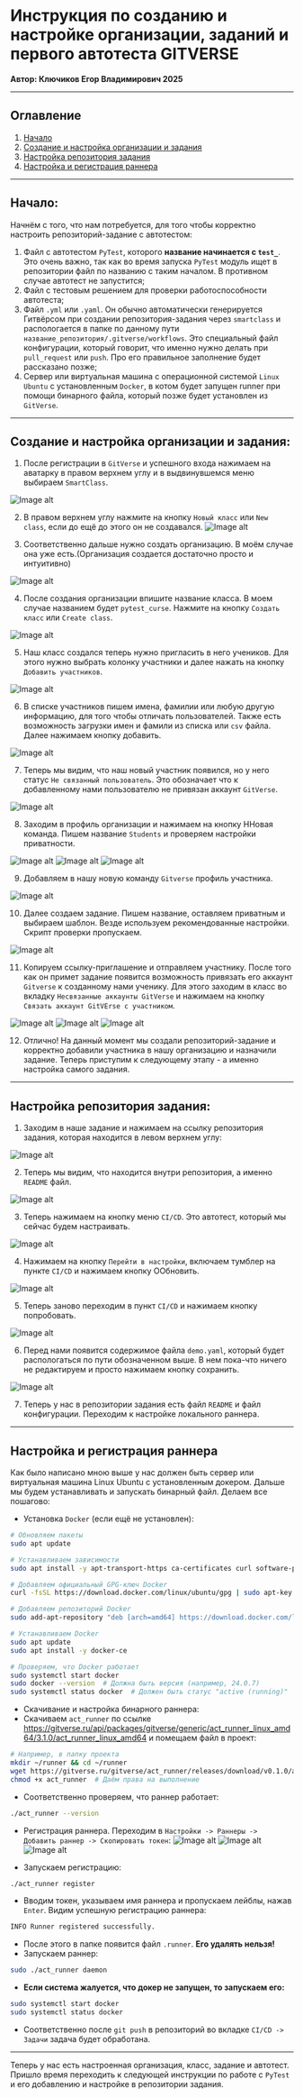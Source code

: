 # Инструкция по созданию и настройке организации, заданий и первого автотеста GITVERSE

**Автор: Ключиков Егор Владимирович 2025**

---

## Оглавление
1. [Начало](#начало)
2. [Создание и настройка организации и задания](#создание-и-настройка-организации-и-задания)
3. [Настройка репозитория задания](#настройка-репозитория-задания)
4. [Настройка и регистрация раннера](#настройка-и-регистрация-раннера)

---

## Начало:

Начнём с того, что нам потребуется, для того чтобы корректно настроить репозиторий-задание с автотестом:

1) Файл с автотестом `PyTest`, которого **название начинается с `test_`**. Это очень важно, так как во время запуска `PyTest` модуль ищет в репозитории файл по названию с таким началом. В противном случае автотест не запустится;
2) Файл с тестовым решением для проверки работоспособности автотеста;
3) Файл `.yml` или `.yaml`. Он обычно автоматически генерируется Гитвёрсом при создании репозитория-задания через `smartclass` и распологается в папке по данному пути `название_репозитория/.gitverse/workflows`. Это специальный файл конфигурации, который говорит, что именно нужно делать при `pull_request` или `push`. Про его правильное заполнение будет рассказано позже;
4) Сервер или виртуальная машина с операционной системой `Linux Ubuntu` с установленным `Docker`, в котом будет запущен runner при помощи бинарного файла, который позже будет установлен из `GitVerse`. 

---

## Создание и настройка организации и задания:

1) После регистрации в `GitVerse` и успешного входа нажимаем на аватарку в правом верхнем углу и в выдвинувшемся меню выбираем `SmartClass`. 

![Image alt](https://github.com/KlyuchCode/PyTest_GitVerse_instruction/raw/main/images/1.png)

2) В правом верхнем углу нажмите на кнопку `Новый класс` или `New class`, если до ещё до этого он не создавался.
![Image alt](https://github.com/KlyuchCode/PyTest_GitVerse_instruction/raw/main/images/2.png)

3) Соответственно дальше нужно создать организацию. В моём случае она уже есть.(Организация создается достаточно просто и интуитивно)

![Image alt](https://github.com/KlyuchCode/PyTest_GitVerse_instruction/raw/main/images/3.png)

4) После создания организации впишите название класса. В моем случае названием будет `pytest_curse`. Нажмите на кнопку `Создать класс` или `Create class`.

![Image alt](https://github.com/KlyuchCode/PyTest_GitVerse_instruction/raw/main/images/4.png)

5) Наш класс создался теперь нужно пригласить в него учеников. Для этого нужно выбрать колонку участники и далее нажать на кнопку `Добавить участников`. 

![Image alt](https://github.com/KlyuchCode/PyTest_GitVerse_instruction/raw/main/images/5.png)

6) В списке участников пишем имена, фамилии или любую другую информацию, для того чтобы отличать пользователей. Также есть возможность загрузки имен и фамили из списка или `csv` файла. Далее нажимаем кнопку добавить.

![Image alt](https://github.com/KlyuchCode/PyTest_GitVerse_instruction/raw/main/images/6.png)

7) Теперь мы видим, что наш новый участник появился, но у него статус `Не связанный пользователь`. Это обозначает что к добавленному нами пользователю не привязан аккаунт `GitVerse`. 

![Image alt](https://github.com/KlyuchCode/PyTest_GitVerse_instruction/raw/main/images/7.png)

8) Заходим в профиль организации и нажимаем на кнопку ННовая команда. Пишем название `Students` и проверяем настройки приватности.

![Image alt](https://github.com/KlyuchCode/PyTest_GitVerse_instruction/raw/main/images/8.png)
![Image alt](https://github.com/KlyuchCode/PyTest_GitVerse_instruction/raw/main/images/9.png)
![Image alt](https://github.com/KlyuchCode/PyTest_GitVerse_instruction/raw/main/images/10.png)

9) Добавляем в нашу новую команду `Gitverse` профиль участника.

![Image alt](https://github.com/KlyuchCode/PyTest_GitVerse_instruction/raw/main/images/11.png)

10) Далее создаем задание. Пишем название, оставляем приватным и выбираем шаблон. Везде используем рекомендованные настройки. Скрипт проверки пропускаем.

![Image alt](https://github.com/KlyuchCode/PyTest_GitVerse_instruction/raw/main/images/12.png)

11) Копируем ссылку-приглашение и отправляем участнику. После того как он примет задание появится возможность привязать его аккаунт `Gitverse` к созданному нами ученику. Для этого заходим в класс во вкладку `Несвязанные аккаунты GitVerse` и нажимаем на кнопку `Cвязать аккаунт GitVErse с участником`.

![Image alt](https://github.com/KlyuchCode/PyTest_GitVerse_instruction/raw/main/images/13.png)
![Image alt](https://github.com/KlyuchCode/PyTest_GitVerse_instruction/raw/main/images/14.png)
![Image alt](https://github.com/KlyuchCode/PyTest_GitVerse_instruction/raw/main/images/15.png)

12) Отлично! На данный момент мы создали репозиторий-задание и корректно добавили участника в нашу организацию и назначили задание. Теперь приступим к следующему этапу - а именно настройка самого задания.

---

## Настройка репозитория задания:

1) Заходим в наше задание и нажимаем на ссылку репозитория задания, которая находится в левом верхнем углу:

![Image alt](https://github.com/KlyuchCode/PyTest_GitVerse_instruction/raw/main/images/16.png)

2) Теперь мы видим, что находится внутри репозитория, а именно `README` файл. 

![Image alt](https://github.com/KlyuchCode/PyTest_GitVerse_instruction/raw/main/images/17.png)

3) Теперь нажимаем на кнопку меню `CI/CD`. Это автотест, который мы сейчас будем настраивать.

![Image alt](https://github.com/KlyuchCode/PyTest_GitVerse_instruction/raw/main/images/18.png)

4) Нажимаем на кнопку `Перейти в настройки`, включаем тумблер на пункте `CI/CD` и нажимаем кнопку ООбновить.

![Image alt](https://github.com/KlyuchCode/PyTest_GitVerse_instruction/raw/main/images/19.png)

5) Теперь заново переходим в пункт `CI/CD` и нажимаем кнопку попробовать. 

![Image alt](https://github.com/KlyuchCode/PyTest_GitVerse_instruction/raw/main/images/20.png)

6) Перед нами появится содержимое файла `demo.yaml`, который будет распологаться по пути обозначенном выше. В нем пока-что ничего не редактируем и просто нажимаем кнопку сохранить.

![Image alt](https://github.com/KlyuchCode/PyTest_GitVerse_instruction/raw/main/images/21.png)

7) Теперь у нас в репозитории задания есть файл `README` и файл конфигурации. Переходим к настройке локального раннера.

---

## Настройка и регистрация раннера

Как было написано мною выше у нас должен быть сервер или виртуальная машина Linux Ubuntu c установленным докером. Дальше мы будем устанавливать и запускать бинарный файл. Делаем все пошагово:

- Установка `Docker` (если ещё не установлен):
```bash
# Обновляем пакеты
sudo apt update

# Устанавливаем зависимости
sudo apt install -y apt-transport-https ca-certificates curl software-properties-common

# Добавляем официальный GPG-ключ Docker
curl -fsSL https://download.docker.com/linux/ubuntu/gpg | sudo apt-key add -

# Добавляем репозиторий Docker
sudo add-apt-repository "deb [arch=amd64] https://download.docker.com/linux/ubuntu $(lsb_release -cs) stable"

# Устанавливаем Docker
sudo apt update
sudo apt install -y docker-ce

# Проверяем, что Docker работает
sudo systemctl start docker
sudo docker --version  # Должна быть версия (например, 24.0.7)
sudo systemctl status docker  # Должен быть статус "active (running)"
```

- Скачивание и настройка бинарного раннера:
-  Скачиваем `act_runner` по ссылке https://gitverse.ru/api/packages/gitverse/generic/act_runner_linux_amd64/3.1.0/act_runner_linux_amd64 и помещаем файл в проект:

```bash
# Например, в папку проекта
mkdir ~/runner && cd ~/runner
wget https://gitverse.ru/gitverse/act_runner/releases/download/v0.1.0/act_runner_linux_amd64 -O act_runner
chmod +x act_runner  # Даём права на выполнение
```
	
- Соответственно проверяем, что раннер работает:

```bash
./act_runner --version
```
	
- Регистрация раннера. Переходим в `Настройки -> Раннеры -> Добавить раннер -> Скопировать токен`:
![Image alt](https://github.com/KlyuchCode/PyTest_GitVerse_instruction/raw/main/images/22.png)
![Image alt](https://github.com/KlyuchCode/PyTest_GitVerse_instruction/raw/main/images/23.png)
![Image alt](https://github.com/KlyuchCode/PyTest_GitVerse_instruction/raw/main/images/24.png)
	
- Запускаем регистрацию:
```bash
./act_runner register
```

- Вводим токен, указываем имя раннера и пропускаем лейблы, нажав `Enter`. Видим успешную регистрацию раннера:
```bash
INFO Runner registered successfully.
```

- После этого в папке появится файл `.runner`. **Его удалять нельзя!**
- Запускаем раннер:
```bash
sudo ./act_runner daemon
```
- **Если система жалуется, что докер не запущен, то запускаем его:**
```bash
sudo systemctl start docker
sudo systemctl status docker
```

- Соответственно после `git push` в репозиторий во вкладке `CI/CD -> Задачи` задача будет обработана.

---

Теперь у нас есть настроенная организация, класс, задание и автотест. Пришло время переходить к следующей инструкции по работе с `PyTest` и его добавлению и настройке в репозитории задания.
